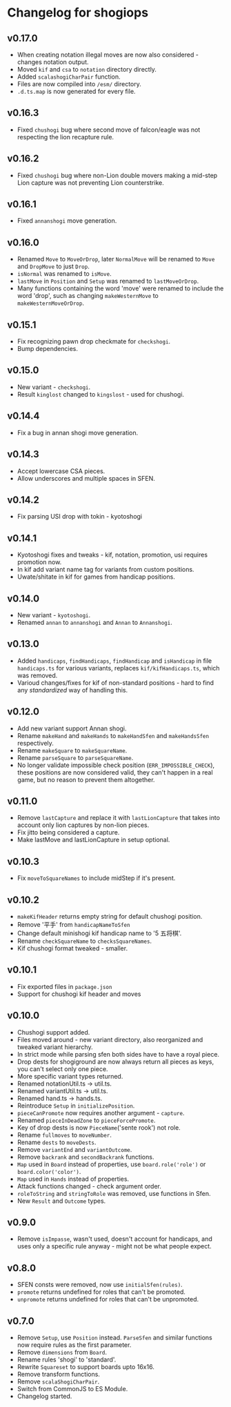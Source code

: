# Changelog for shogiops

## v0.17.0

- When creating notation illegal moves are now also considered - changes notation output.
- Moved `kif` and `csa` to `notation` directory directly.
- Added `scalashogiCharPair` function.
- Files are now compiled into `/esm/` directory.
- `.d.ts.map` is now generated for every file.

## v0.16.3

- Fixed `chushogi` bug where second move of falcon/eagle was not respecting the lion recapture rule.

## v0.16.2

- Fixed `chushogi` bug where non-Lion double movers making a mid-step Lion capture was not preventing Lion counterstrike.

## v0.16.1

- Fixed `annanshogi` move generation.

## v0.16.0

- Renamed `Move` to `MoveOrDrop`, later `NormalMove` will be renamed to `Move` and `DropMove` to just `Drop`.
- `isNormal` was renamed to `isMove`.
- `lastMove` in `Position` and `Setup` was renamed to `lastMoveOrDrop`.
- Many functions containing the word 'move' were renamed to include the word 'drop', such as changing `makeWesternMove` to `makeWesternMoveOrDrop`.

## v0.15.1

- Fix recognizing pawn drop checkmate for `checkshogi`.
- Bump dependencies.

## v0.15.0

- New variant - `checkshogi`.
- Result `kinglost` changed to `kingslost` - used for chushogi.

## v0.14.4

- Fix a bug in annan shogi move generation.

## v0.14.3

- Accept lowercase CSA pieces.
- Allow underscores and multiple spaces in SFEN.

## v0.14.2

- Fix parsing USI drop with tokin - kyotoshogi

## v0.14.1

- Kyotoshogi fixes and tweaks - kif, notation, promotion, usi requires promotion now.
- In kif add variant name tag for variants from custom positions.
- Uwate/shitate in kif for games from handicap positions.

## v0.14.0

- New variant - `kyotoshogi`.
- Renamed `annan` to `annanshogi` and `Annan` to `Annanshogi`.

## v0.13.0

- Added `handicaps`, `findHandicaps`, `findHandicap` and `isHandicap` in file `handicaps.ts` for various variants, replaces `kif/kifHandicaps.ts`, which was removed.
- Varioud changes/fixes for kif of non-standard positions - hard to find any _standardized_ way of handling this.

## v0.12.0

- Add new variant support Annan shogi.
- Rename `makeHand` and `makeHands` to `makeHandSfen` and `makeHandsSfen` respectively.
- Rename `makeSquare` to `makeSquareName`.
- Rename `parseSquare` to `parseSquareName`.
- No longer validate impossible check position (`ERR_IMPOSSIBLE_CHECK`), these positions are now considered valid, they can't happen in a real game, but no reason to prevent them altogether.

## v0.11.0

- Remove `lastCapture` and replace it with `lastLionCapture` that takes into account only lion captures by non-lion pieces.
- Fix jitto being considered a capture.
- Make lastMove and lastLionCapture in setup optional.

## v0.10.3

- Fix `moveToSquareNames` to include midStep if it's present.

## v0.10.2

- `makeKifHeader` returns empty string for default chushogi position.
- Remove '平手' from `handicapNameToSfen`
- Change default minishogi kif handicap name to '5 五将棋'.
- Rename `checkSquareName` to `checksSquareNames`.
- Kif chushogi format tweaked - smaller.

## v0.10.1

- Fix exported files in `package.json`
- Support for chushogi kif header and moves

## v0.10.0

- Chushogi support added.
- Files moved around - new variant directory, also reorganized and tweaked variant hierarchy.
- In strict mode while parsing sfen both sides have to have a royal piece.
- Drop dests for shogiground are now always return all pieces as keys, you can't select only one piece.
- More specific variant types returned.
- Renamed notationUtil.ts -> util.ts.
- Renamed variantUtil.ts -> util.ts.
- Renamed hand.ts -> hands.ts.
- Reintroduce `Setup` in `initializePosition`.
- `pieceCanPromote` now requires another argument - `capture`.
- Renamed `pieceInDeadZone` to `pieceForcePromote`.
- Key of drop dests is now `PieceName`('sente rook') not role.
- Rename `fullmoves` to `moveNumber`.
- Rename `dests` to `moveDests`.
- Remove `variantEnd` and `variantOutcome`.
- Remove `backrank` and `secondBackrank` functions.
- `Map` used in `Board` instead of properties, use `board.role('role')` or `board.color('color')`.
- `Map` used in `Hands` instead of properties.
- Attack functions changed - check argument order.
- `roleToString` and `stringToRole` was removed, use functions in Sfen.
- New `Result` and `Outcome` types.

## v0.9.0

- Remove `isImpasse`, wasn't used, doesn't account for handicaps, and uses only a specific rule anyway - might not be what people expect.

## v0.8.0

- SFEN consts were removed, now use `initialSfen(rules)`.
- `promote` returns undefined for roles that can't be promoted.
- `unpromote` returns undefined for roles that can't be unpromoted.

## v0.7.0

- Remove `Setup`, use `Position` instead. `ParseSfen` and similar functions now require rules as the first parameter.
- Remove `dimensions` from `Board`.
- Rename rules 'shogi' to 'standard'.
- Rewrite `Squareset` to support boards upto 16x16.
- Remove transform functions.
- Remove `scalaShogiCharPair`.
- Switch from CommonJS to ES Module.
- Changelog started.
